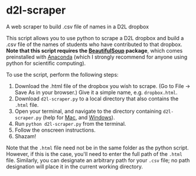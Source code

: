 # d2l-scraper
A web scraper to build .csv file of names in a D2L dropbox

This script allows you to use python to scrape a D2L dropbox and build a .csv file of the names of students who have contributed to that dropbox. **Note that this script requires the [BeautifulSoup](http://www.crummy.com/software/BeautifulSoup/) package**, which comes preinstalled with [Anaconda](https://anaconda.org) (which I strongly recommend for anyone using python for scientific computing).

To use the script, perform the following steps:

1. Download the .html file of the dropbox you wish to scrape. (Go to File -> Save As in your browser.) Give it a simple name, e.g. `dropbox.html`.
2. Download `d2l-scraper.py` to a local directory that also contains the `.html` file.
3. Open your terminal, and navigate to the directory containing `d2l-scraper.py` (help for [Mac](http://computers.tutsplus.com/tutorials/navigating-the-terminal-a-gentle-introduction--mac-3855), and [Windows](http://www.computerhope.com/issues/chusedos.htm)).
4. Run `python d2l-scraper.py` from the terminal.
5. Follow the onscreen instructions.
6. Shazam!

Note that the `.html` file need not be in the same folder as the python script. However, if this is the case, you'll need to enter the full path of the `.html` file. Similarly, you can designate an arbitrary path for your `.csv` file; no path designation will place it in the current working directory.
